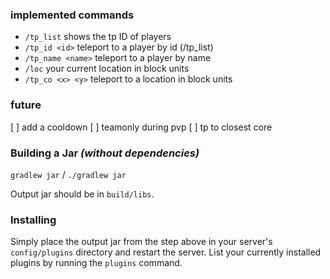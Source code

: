 ### implemented commands
* `/tp_list` shows the tp ID of players 
* `/tp_id <id>` teleport to a player by id (/tp_list)
* `/tp_name <name>` teleport to a player by name
* `/loc` your current location in block units
* `/tp_co <x> <y>` teleport to a location in block units

### future
[ ] add a cooldown
[ ] teamonly during pvp
[ ] tp to closest core

### Building a Jar *(without dependencies)*

`gradlew jar` / `./gradlew jar`

Output jar should be in `build/libs`.


### Installing

Simply place the output jar from the step above in your server's `config/plugins` directory and restart the server.
List your currently installed plugins by running the `plugins` command.

